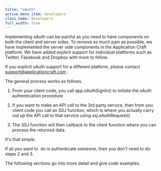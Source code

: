 ```yaml
---
title: "oAuth"
active_menu_item: developers
class_name: developers
full_width: true
---
```



Implementing oAuth can be painful as you need to have components on both the client and server sides. To remove as much pain as possible, we have implemented the server side components in the Application Craft platform. We have added explicit support for individual platforms such as Twitter, Facebook and Dropbox with more to follow.

If you explicit oAuth support for a different platform, please contact [support@applicationcraft.com](mailto:support@applicationcraft.com) .

The general process works as follows.

  1.   From your client code, you call app.oAuthSignIn() to initiate the oAuth authentication procedure

  2.   If you want to make an API call to the 3rd party service, then from you client code you call an SSJ function, which is where you actually carry out up the API call to that service using ssj.oAuthRequest()

  3.   The SSJ function will then callback to the client function where you can process the returned data.

It's that simple.

If all you want to  do is authenticate someone, then you don't need to do steps 2 and 3.

The following sections go into more detail and give code examples.

